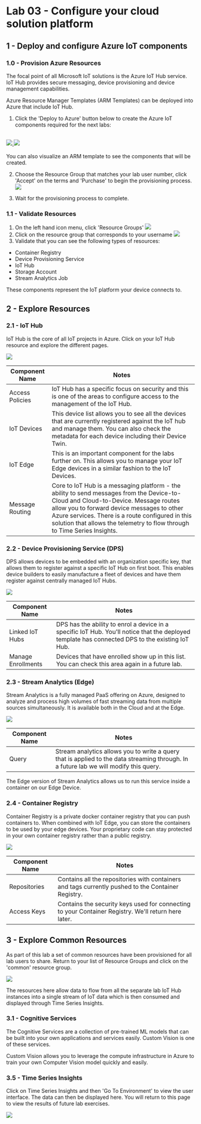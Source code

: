 # Lab 03 - Configure your cloud solution platform

## 1 - Deploy and configure Azure IoT components

### 1.0 - Provision Azure Resources

The focal point of all Microsoft IoT solutions is the Azure IoT Hub service. IoT Hub provides secure messaging, device provisioning and device management capabilities.

Azure Resource Manager Templates (ARM Templates) can be deployed into Azure that include IoT Hub. 

1. Click the 'Deploy to Azure' button below to create the Azure IoT components required for the next labs:<br/><br/>
<a href="https://portal.azure.com/#create/Microsoft.Template/uri/https%3A%2F%2Fraw.githubusercontent.com%2Fawaregroup%2FIIALab%2Fmaster%2Fsrc%2FAzure.ARM%2Fiia-azuredeploy.json" onclick="return ! window.open(this.href);" rel="noopener noreferrer">
<img src="https://raw.githubusercontent.com/Azure/azure-quickstart-templates/master/1-CONTRIBUTION-GUIDE/images/deploytoazure.png"/>
</a>
<a href="http://armviz.io/#/?load=https%3A%2F%2Fraw.githubusercontent.com%2Fawaregroup%2FIIALab%2Fmaster%2Fsrc%2FAzure.ARM%2Fiia-azuredeploy.json" target="_blank" rel="noopener noreferrer">
<img src="https://raw.githubusercontent.com/Azure/azure-quickstart-templates/master/1-CONTRIBUTION-GUIDE/images/visualizebutton.png"/>
</a><br/><br/>
You can also visualize an ARM template to see the components that will be created.

2. Choose the Resource Group that matches your lab user number, click 'Accept' on the terms and 'Purchase' to begin the provisioning process.
![](./media/3_1.png)

3. Wait for the provisioning process to complete.

### 1.1 - Validate Resources

1. On the left hand icon menu, click 'Resource Groups'
![](./media/3_2.png)
2. Click on the resource group that corresponds to your username
![](./media/3_3.png)
3. Validate that you can see the following types of resources:<br/>
* Container Registry
* Device Provisioning Service
* IoT Hub
* Storage Account
* Stream Analytics Job

These components represent the IoT platform your device connects to.


## 2 - Explore Resources

### 2.1 - IoT Hub

IoT Hub is the core of all IoT projects in Azure. Click on your IoT Hub resource and explore the different pages. 


![](./media/3_4.png)


|Component Name    |Notes|
|--------|-----|
|Access Policies|IoT Hub has a specific focus on security and this is one of the areas to configure access to the management of the IoT Hub. |
|IoT Devices|This device list allows you to see all the devices that are currently registered against the IoT hub and manage them. You can also check the metadata for each device including their Device Twin.|
|IoT Edge|This is an important component for the labs further on. This allows you to manage your IoT Edge devices in a similar fashion to the IoT Devices.|
|Message Routing|Core to IoT Hub is a messaging platform - the ability to send messages from the Device-to-Cloud and Cloud-to-Device. Message routes allow you to forward device messages to other Azure services. There is a route configured in this solution that allows the telemetry to flow through to Time Series Insights.

### 2.2 - Device Provisioning Service (DPS)

DPS allows devices to be embedded with an organization specific key, that allows them to register against a specific IoT Hub on first boot. This enables device builders to easily manufacture a fleet of devices and have them register against centrally managed IoT Hubs.

![](./media/3_5.png)

|Component Name    |Notes|
|--------|-----|
|Linked IoT Hubs|DPS has the ability to enrol a device in a specific IoT Hub. You'll notice that the deployed template has connected DPS to the existing IoT Hub.|
|Manage Enrollments|Devices that have enrolled show up in this list. You can check this area again in a future lab.|


### 2.3 - Stream Analytics (Edge)

Stream Analytics is a fully managed PaaS offering on Azure, designed to analyze and process high volumes of fast streaming data from multiple sources simultaneously. It is available both in the Cloud and at the Edge.

![](./media/3_6.png)

|Component Name    |Notes|
|--------|-----|
|Query|Stream analytics allows you to write a query that is applied to the data streaming through. In a future lab we will modify this query.|

The Edge version of Stream Analytics allows us to run this service inside a container on our Edge Device. 

### 2.4 - Container Registry

Container Registry is a private docker container registry that you can push containers to. When combined with IoT Edge, you can store the containers to be used by your edge devices. Your proprietary code can stay protected in your own container registry rather than a public registry.

![](./media/3_9.png)

|Component Name    |Notes|
|--------|-----|
|Repositories|Contains all the repositories with containers and tags currently pushed to the Container Registry.|
|Access Keys|Contains the security keys used for connecting to your Container Registry. We'll return here later.|



## 3 - Explore Common Resources
As part of this lab a set of common resources have been provisioned for all lab users to share. Return to your list of Resource Groups and click on the 'common' resource group.

![](./media/3_7.png)

The resources here allow data to flow from all the separate lab IoT Hub instances into a single stream of IoT data which is then consumed and displayed through Time Series Insights.

### 3.1 - Cognitive Services

The Cognitive Services are a collection of pre-trained ML models that can be built into your own applications and services easily. Custom Vision is one of these services.

Custom Vision allows you to leverage the compute infrastructure in Azure to train your own Computer Vision model quickly and easily.




### 3.5 - Time Series Insights

Click on Time Series Insights and then 'Go To Environment' to view the user interface. The data can then be displayed here. You will return to this page to view the results of future lab exercises.

![](./media/3_8.png)

